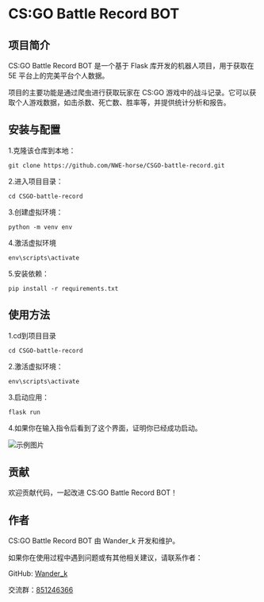 # CS:GO Battle Record BOT

## 项目简介

CS:GO Battle Record BOT 是一个基于 Flask 库开发的机器人项目，用于获取在 5E 平台上的完美平台个人数据。

项目的主要功能是通过爬虫进行获取玩家在 CS:GO 游戏中的战斗记录。它可以获取个人游戏数据，如击杀数、死亡数、胜率等，并提供统计分析和报告。

## 安装与配置

1.克隆该仓库到本地：
```shell
git clone https://github.com/NWE-horse/CSGO-battle-record.git
```

2.进入项目目录：
```shell
cd CSGO-battle-record
```

3.创建虚拟环境：
```shell
python -m venv env
```

4.激活虚拟环境

```shell
env\scripts\activate
```

5.安装依赖：
```shell
pip install -r requirements.txt
```

## 使用方法

1.cd到项目目录
```shell
cd CSGO-battle-record
```

2.激活虚拟环境：
```shell
env\scripts\activate
```

3.启动应用：
```shell
flask run
```

4.如果你在输入指令后看到了这个界面，证明你已经成功启动。

![示例图片](https://img1.imgtp.com/2023/08/03/MIricuNo.png)

## 贡献
欢迎贡献代码，一起改进 CS:GO Battle Record BOT！


## 作者
CS:GO Battle Record BOT 由 Wander_k 开发和维护。

如果你在使用过程中遇到问题或有其他相关建议，请联系作者：

GitHub: [Wander_k](https://github.com/NWE-horse)

交流群：[851246366](http://qm.qq.com/cgi-bin/qm/qr?_wv=1027&k=CsoI-dUPxJp-U8rwGfE41Nb0T6QzKymP&authKey=n9f7I5blPOmaGD%2FZibFXoFT0TNhs0kHfFUrwzng9uGS3XmTzASh9rUO%2FtL6JreaA&noverify=0&group_code=851246366)
